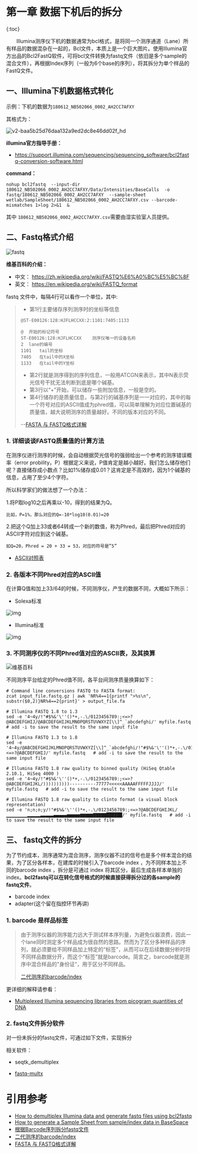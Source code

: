 # 第一章 数据下机后的拆分

{:toc}

　　Illumina测序仪下机的数据通常为bcl格式，是将同一个测序通道（Lane）所有样品的数据混杂在一起的，Bcl文件，本质上是一个巨大图片。使用Illumina官方出品的Bcl2FastQ软件，可将bcl文件转换为fastq文件（依旧是多个sample的混合文件），再根据Index序列（一般为6个base的序列），将其拆分为单个样品的FastQ文件。

##  一、Illumina下机数据格式转化

示例：下机的数据为`180612_NB502066_0002_AH2CC7AFXY`

其格式为：

![v2-baa5b25d76daa132a9ed2dc8e46dd02f_hd](bcl_format.jpg)

**illumina官方指导手册：**

- https://support.illumina.com/sequencing/sequencing_software/bcl2fastq-conversion-software.html

**command：**

```shell
nohup bcl2fastq  --input-dir 180612_NB502066_0002_AH2CC7AFXY/Data/Intensities/BaseCalls  -o fastq/180612_NB502066_0002_AH2CC7AFXY  --sample-sheet  wetlab/SampleSheet/180612_NB502066_0002_AH2CC7AFXY.csv --barcode-mismatches 1>log 2>&1  & 
```

其中 `180612_NB502066_0002_AH2CC7AFXY.csv`需要由湿实验室人员提供。

## 二、Fastq格式介绍

![fastq](fastq.jpg)

**维基百科的介绍：**

- 中文： https://zh.wikipedia.org/wiki/FASTQ%E6%A0%BC%E5%BC%8F
- 英文： https://en.wikipedia.org/wiki/FASTQ_format

fastq 文件中，每隔4行可以看作一个单位，其中:

>- 第1行主要储存序列测序时的坐标等信息
>
>```text
>@ST-E00126:128:HJFLHCCXX:2:1101:7405:1133
>
>@	开始的标记符号			
>ST-E00126:128:HJFLHCCXX	测序仪唯一的设备名称
>2	lane的编号				
>1101	tail的坐标
>7405	在tail中的X坐标
>1133	在tail中的Y坐标
>```
>
>- 第2行就是测序得到的序列信息，一般用ATCGN来表示，其中N表示荧光信号干扰无法判断到底是哪个碱基。
>- 第3行以“+”开始，可以储存一些附加信息，一般是空的。
>- 第4行储存的是质量信息，与第2行的碱基序列是一一对应的，其中的每一个符号对应的ASCII值成为phred值，可以简单理解为对应位置碱基的质量值，越大说明测序的质量越好。不同的版本对应的不同。
>
>--[FASTA 与 FASTQ格式详解](https://zhuanlan.zhihu.com/p/20714540)

### 1. 详细谈谈FASTQ质量值的计算方法

在测序仪进行测序的时候，会自动根据荧光信号的强弱给出一个参考的测序错误概率（error probility，P）根据定义来说，P值肯定是越小越好。我们怎么储存他们呢？直接储存成小数点？比如1%储存成0.01？这肯定是不高效的，因为1个碱基的信息，占用了至少4个字符。

所以科学家们的做法想了一个办法：

1.将P取log10之后再乘以-10，得到的结果为Q。

```text
比如，P=1%，那么对应的Q=-10*log10(0.01)=20
```

2.把这个Q加上33或者64转成一个新的数值，称为Phred，最后把Phred对应的ASCII字符对应到这个碱基。

```text
如Q=20，Phred = 20 + 33 = 53，对应的符号是”5”
```

- [ASCII对照表](https://zh.wikipedia.org/wiki/ASCII)



### 2. 各版本不同Phred对应的ASCII值

在计算Q值和加上33/64的时候，不同测序仪，产生的数据不同，大概如下所示：

- Solexa标准

![img](https://pic1.zhimg.com/80/7c8a097bae1ce81dcb0d054e0768b9a0_hd.png)

- Illumina标准



![img](https://pic1.zhimg.com/80/fadfed3901d81df334b94711e7e646a4_hd.png)

### 3. 不同测序仪的不同Phred值对应的ASCII表，及其换算

![维基百科](quality.png)

不同测序平台给定的Phred值不同，各平台间测序质量换算如下：

```shell
# Command line conversions FASTQ to FASTA format:
zcat input_file.fastq.gz | awk 'NR%4==1{printf ">%s\n", substr($0,2)}NR%4==2{print}' > output_file.fa

# Illumina FASTQ 1.8 to 1.3
sed -e '4~4y/!"#$%&'\''()*+,-.\/0123456789:;<=>?@ABCDEFGHIJ/@ABCDEFGHIJKLMNOPQRSTUVWXYZ[\\]^_`abcdefghi/' myfile.fastq   # add -i to save the result to the same input file

# Illumina FASTQ 1.3 to 1.8
sed -e '4~4y/@ABCDEFGHIJKLMNOPQRSTUVWXYZ[\\]^_`abcdefghi/!"#$%&'\''()*+,-.\/0123456789:;<=>?@ABCDEFGHIJ/' myfile.fastq   # add -i to save the result to the same input file

# Illumina FASTQ 1.8 raw quality to binned quality (HiSeq Qtable 2.10.1, HiSeq 4000 )
sed -e '4~4y/!"#$%&'\''()*+,-.\/0123456789:;<=>?@ABCDEFGHIJKL/))))))))))----------77777<<<<<AAAAAFFFFFJJJJ/' myfile.fastq   # add -i to save the result to the same input file

# Illumina FASTQ 1.8 raw quality to clinto format (a visual block representation)
sed -e 'n;n;n;y/!"#$%&'\''()*+,-.\/0123456789:;<=>?@ABCDEFGHIJKL/▁▁▁▁▁▁▁▁▂▂▂▂▂▃▃▃▃▃▄▄▄▄▄▅▅▅▅▅▆▆▆▆▆▇▇▇▇▇██████/' myfile.fastq   # add -i to save the result to the same input file
```

## 三、 fastq文件的拆分

为了节约成本，测序通常为混合测序，测序仪器不过的信号也是多个样本混合的结果，为了区分各样本，在建库的时候引入了barcode index ，为不同样本加上不同的barcode index ，拆分是可通过 index 将其区分，最后生成各样本单独的index。**bcl2fastq可以在转化信号格式的时候直接获得拆分过的各sample的 fastq文件**。

- barcode index 
- adapter(这个留在指控环节再讲)

### 1. barcode 是样品标签

> 由于测序仪器的测序能力远大于测试样本序列量，为避免仪器浪费，因此一个lane同时测定多个样品成为很自然的思路。然而为了区分多种样品的序列，就必须要给不同样品加上特定的“标签”，从而可以在后续数据分析时将不同样品数据分开，而这个“标签”就是barcode。简言之，barcode就是测序中混合样品的”身份证“，用于区分不同样品。
>
>  [ 二代测序的barcode/index]( https://vip.biotrainee.com/d/65-barcode-index)

更详细的解释请参看：
- [Multiplexed Illumina sequencing libraries from picogram quantities of DNA](https://bmcgenomics.biomedcentral.com/articles/10.1186/1471-2164-14-466)

### 2. fastq文件拆分软件

对一份未拆分的fastq文件，可通过如下文件，实现拆分

相关软件：

- seqtk_demultiplex 

- [fastq-multx](https://github.com/brwnj/fastq-multx.git)



# 引用参考

- [How to demultiplex Illumina data and generate fastq files using bcl2fastq](http://bioinformatics.cvr.ac.uk/blog/tag/bcl2fastq/)
- [How to generate a Sample Sheet from sample/index data in BaseSpace](http://bioinformatics.cvr.ac.uk/blog/how-to-generate-a-sample-sheet-from-sampleindex-data-in-basespace/)
- [根据Barcode序列拆分fastq文件](https://www.plob.org/article/14515.html)
- [ 二代测序的barcode/index]( https://vip.biotrainee.com/d/65-barcode-index)
- [FASTA 与 FASTQ格式详解](https://zhuanlan.zhihu.com/p/20714540)

